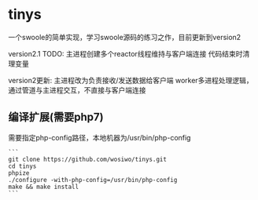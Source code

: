 # tinys
一个swoole的简单实现，学习swoole源码的练习之作，目前更新到version2

version2.1 TODO:
主进程创建多个reactor线程维持与客户端连接
代码结束时清理变量

version2更新:
主进程改为负责接收/发送数据给客户端
worker多进程处理逻辑，通过管道与主进程交互，不直接与客户端连接


## 编译扩展(需要php7)

需要指定php-config路径，本地机器为/usr/bin/php-config


    ```
    git clone https://github.com/wosiwo/tinys.git
    cd tinys
    phpize
    ./configure -with-php-config=/usr/bin/php-config
    make && make install
    ```
